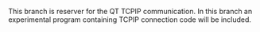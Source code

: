 This branch is reserver for the QT TCPIP communication. In this branch an experimental program containing TCPIP connection
code will be included. 
